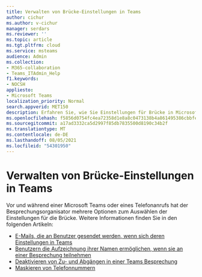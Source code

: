 ```yaml
---
title: Verwalten von Brücke-Einstellungen in Teams
author: cichur
ms.author: v-cichur
manager: serdars
ms.reviewer: ''
ms.topic: article
ms.tgt.pltfrm: cloud
ms.service: msteams
audience: Admin
ms.collection:
- M365-collaboration
- Teams_ITAdmin_Help
f1.keywords:
- NOCSH
appliesto:
- Microsoft Teams
localization_priority: Normal
search.appverid: MET150
description: Erfahren Sie, wie Sie Einstellungen für Brücke in Microsoft Teams
ms.openlocfilehash: f5856d0754fc4ea72358d1e8a8c0473138b4a861495386cbbfeeb276cfce8bc5
ms.sourcegitcommit: a17ad3332ca5d2997f85db7835500d8190c34b2f
ms.translationtype: MT
ms.contentlocale: de-DE
ms.lasthandoff: 08/05/2021
ms.locfileid: "54301950"
---
```

# <a name="manage-bridge-settings-in-teams"></a>Verwalten von Brücke-Einstellungen in Teams

Vor und während einer Microsoft Teams oder eines Telefonanrufs hat der Besprechungsorganisator mehrere Optionen zum Auswählen der Einstellungen für die Brücke. Weitere Informationen finden Sie in den folgenden Artikeln:

- [E-Mails, die an Benutzer gesendet werden, wenn sich deren Einstellungen in Teams](emails-sent-to-users-when-their-settings-change-in-teams.md)
- [Benutzern die Aufzeichnung ihrer Namen ermöglichen, wenn sie an einer Besprechung teilnehmen](enable-users-to-record-their-name-when-they-join-a-meeting-in-teams.md)
- [Deaktivieren von Zu- und Abgängen in einer Teams Besprechung](turn-on-or-off-entry-and-exit-announcements-for-meetings-in-teams.md)
- [Maskieren von Telefonnummern](ptsn-mask-phone-numbers.md)
